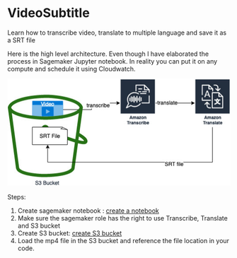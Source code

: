 # VideoSubtitle
Learn how to transcribe video, translate  to multiple language and save it as a SRT file

Here is the high level architecture. Even though I have elaborated the process in Sagemaker Jupyter notebook. In reality you can put it on any compute and schedule it using Cloudwatch.

![Architecture diagram](https://github.com/neelamkoshiya/VideoSubtitle/blob/main/VideoSubtitles.jpg)

Steps:

1) Create sagemaker notebook : [create a notebook](https://docs.aws.amazon.com/sagemaker/latest/dg/howitworks-create-ws.html)
2) Make sure the sagemaker role has the right to use Transcribe, Translate and S3 bucket
3) Create S3 bucket: [create S3 bucket](https://docs.aws.amazon.com/AmazonS3/latest/user-guide/create-bucket.html)
4) Load the mp4 file in the S3 bucket and reference the file location in your code.
